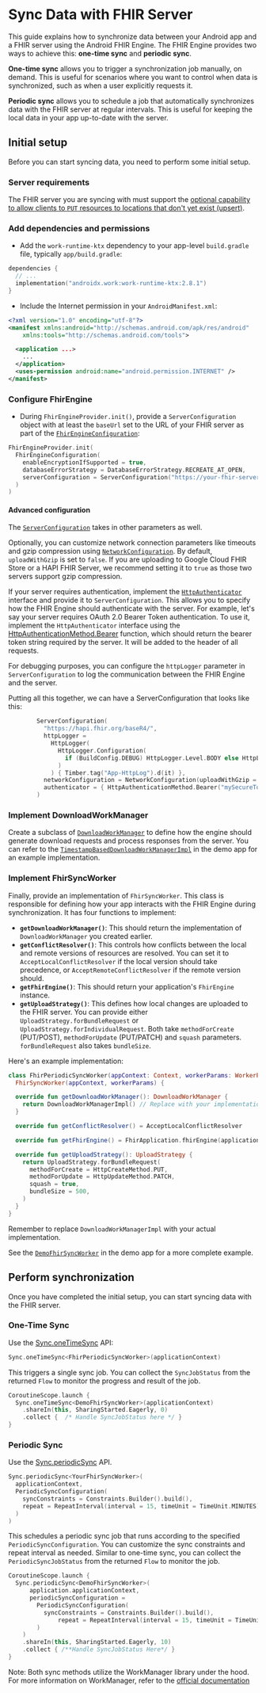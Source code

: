 # Sync Data with FHIR Server

This guide explains how to synchronize data between your Android app and a FHIR server using the Android FHIR Engine. The FHIR Engine provides two ways to achieve this: **one-time sync** and **periodic sync**.

**One-time sync** allows you to trigger a synchronization job manually, on demand. This is useful for scenarios where you want to control when data is synchronized, such as when a user explicitly requests it.

**Periodic sync** allows you to schedule a job that automatically synchronizes data with the FHIR server at regular intervals. This is useful for keeping the local data in your app up-to-date with the server.

## Initial setup

Before you can start syncing data, you need to perform some initial setup.

### Server requirements

The FHIR server you are syncing with must support the [optional capability to allow clients to `PUT` resources to locations that don't yet exist (upsert)](https://www.hl7.org/fhir/http.html#upsert).

### Add dependencies and permissions

* Add the `work-runtime-ktx` dependency to your app-level `build.gradle` file, typically `app/build.gradle`:

```kotlin
dependencies {
  // ...
  implementation("androidx.work:work-runtime-ktx:2.8.1")
}
```

* Include the Internet permission in your `AndroidManifest.xml`:

```xml
<?xml version="1.0" encoding="utf-8"?>
<manifest xmlns:android="http://schemas.android.com/apk/res/android"
    xmlns:tools="http://schemas.android.com/tools">

  <application ...>
    ...
  </application>
  <uses-permission android:name="android.permission.INTERNET" />
</manifest>
```

### Configure FhirEngine

* During `FhirEngineProvider.init()`, provide a `ServerConfiguration` object with at least the `baseUrl` set to the URL of your FHIR server as part of the [`FhirEngineConfiguration`](https://github.com/google/android-fhir/blob/master/engine/src/main/java/com/google/android/fhir/FhirEngineProvider.kt#L106):

```kotlin
FhirEngineProvider.init(
  FhirEngineConfiguration(
    enableEncryptionIfSupported = true,
    databaseErrorStrategy = DatabaseErrorStrategy.RECREATE_AT_OPEN,
    serverConfiguration = ServerConfiguration("https://your-fhir-server-url"),
  )
)
```

#### Advanced configuration

The [`ServerConfiguration`](https://github.com/google/android-fhir/blob/master/engine/src/main/java/com/google/android/fhir/FhirEngineProvider.kt#L143) takes in other parameters as well.

Optionally, you can customize network connection parameters like timeouts and gzip compression using [`NetworkConfiguration`](https://github.com/google/android-fhir/blob/master/engine/src/main/java/com/google/android/fhir/FhirEngineProvider.kt#L164). By default, `uploadWithGzip` is set to `false`. If you are uploading to Google Cloud FHIR Store or a HAPI FHIR Server, we recommend setting it to `true` as those two servers support gzip compression.

If your server requires authentication, implement the [`HttpAuthenticator`](https://github.com/google/android-fhir/blob/master/engine/src/main/java/com/google/android/fhir/sync/HttpAuthenticator.kt#L33) interface and provide it to `ServerConfiguration`. This allows you to specify how the FHIR Engine should authenticate with the server. For example, let's say your server requires OAuth 2.0 Bearer Token authentication. To use it, implement the `HttpAuthenticator` interface using the [HttpAuthenticationMethod.Bearer](https://github.com/google/android-fhir/blob/master/engine/src/main/java/com/google/android/fhir/sync/HttpAuthenticator.kt#L52) function, which should return the bearer token string required by the server. It will be added to the header of all requests.

For debugging purposes, you can configure the `httpLogger` parameter in `ServerConfiguration` to log the communication between the FHIR Engine and the server.

Putting all this together, we can have a ServerConfiguration that looks like this:

```kotlin
        ServerConfiguration(
          "https://hapi.fhir.org/baseR4/",
          httpLogger =
            HttpLogger(
              HttpLogger.Configuration(
                if (BuildConfig.DEBUG) HttpLogger.Level.BODY else HttpLogger.Level.BASIC
              )
            ) { Timber.tag("App-HttpLog").d(it) },
          networkConfiguration = NetworkConfiguration(uploadWithGzip = true),
          authenticator = { HttpAuthenticationMethod.Bearer("mySecureToken") }
        )
```

### Implement DownloadWorkManager

Create a subclass of [`DownloadWorkManager`](https://github.com/google/android-fhir/blob/master/engine/src/main/java/com/google/android/fhir/sync/DownloadWorkManager.kt) to define how the engine should generate download requests and process responses from the server. You can refer to the [`TimestampBasedDownloadWorkManagerImpl`](https://github.com/google/android-fhir/blob/master/demo/src/main/java/com/google/android/fhir/demo/data/TimestampBasedDownloadWorkManagerImpl.kt) in the demo app for an example implementation.

### Implement FhirSyncWorker

Finally, provide an implementation of `FhirSyncWorker`. This class is responsible for defining how your app interacts with the FHIR Engine during synchronization. It has four functions to implement:

* **`getDownloadWorkManager()`**: This should return the implementation of `DownloadWorkManager` you created earlier.
* **`getConflictResolver()`**: This controls how conflicts between the local and remote versions of resources are resolved. You can set it to `AcceptLocalConflictResolver` if the local version should take precedence, or `AcceptRemoteConflictResolver` if the remote version should.
* **`getFhirEngine()`**: This should return your application's `FhirEngine` instance.
* **`getUploadStrategy()`**: This defines how local changes are uploaded to the FHIR server. You can provide either `UploadStrategy.forBundleRequest` or `UploadStrategy.forIndividualRequest`. Both take `methodForCreate` (PUT/POST), `methodForUpdate` (PUT/PATCH) and `squash` parameters.  `forBundleRequest` also takes `bundleSize`.

Here's an example implementation:

```kotlin
class FhirPeriodicSyncWorker(appContext: Context, workerParams: WorkerParameters) :
  FhirSyncWorker(appContext, workerParams) {

  override fun getDownloadWorkManager(): DownloadWorkManager {
    return DownloadWorkManagerImpl() // Replace with your implementation
  }

  override fun getConflictResolver() = AcceptLocalConflictResolver

  override fun getFhirEngine() = FhirApplication.fhirEngine(applicationContext)

  override fun getUploadStrategy(): UploadStrategy {
    return UploadStrategy.forBundleRequest(
      methodForCreate = HttpCreateMethod.PUT,
      methodForUpdate = HttpUpdateMethod.PATCH,
      squash = true,
      bundleSize = 500,
    )
  }
}
```

Remember to replace `DownloadWorkManagerImpl` with your actual implementation.

See the [`DemoFhirSyncWorker`](https://github.com/google/android-fhir/blob/master/demo/src/main/java/com/google/android/fhir/demo/data/DemoFhirSyncWorker.kt) in the demo app for a more complete example.

## Perform synchronization

Once you have completed the initial setup, you can start syncing data with the FHIR server.

### One-Time Sync

Use the [Sync.oneTimeSync](https://github.com/google/android-fhir/blob/master/engine/src/main/java/com/google/android/fhir/sync/Sync.kt#L54) API:

```kotlin
Sync.oneTimeSync<FhirPeriodicSyncWorker>(applicationContext)
```

This triggers a single sync job. You can collect the `SyncJobStatus` from the returned `Flow` to monitor the progress and result of the job.

```kotlin
CoroutineScope.launch {
  Sync.oneTimeSync<DemoFhirSyncWorker>(applicationContext)
    .shareIn(this, SharingStarted.Eagerly, 0)
    .collect {  /* Handle SyncJobStatus here */ }
}
```

### Periodic Sync

Use the [Sync.periodicSync](https://github.com/google/android-fhir/blob/master/engine/src/main/java/com/google/android/fhir/sync/Sync.kt#L80) API.

```kotlin
Sync.periodicSync<YourFhirSyncWorker>(
  applicationContext,
  PeriodicSyncConfiguration(
    syncConstraints = Constraints.Builder().build(),
    repeat = RepeatInterval(interval = 15, timeUnit = TimeUnit.MINUTES)
  )
)
```

This schedules a periodic sync job that runs according to the specified `PeriodicSyncConfiguration`. You can customize the sync constraints and repeat interval as needed. Similar to one-time sync, you can collect the `PeriodicSyncJobStatus` from the returned `Flow` to monitor the job.

```kotlin
CoroutineScope.launch {
  Sync.periodicSync<DemoFhirSyncWorker>(
      application.applicationContext,
      periodicSyncConfiguration =
        PeriodicSyncConfiguration(
          syncConstraints = Constraints.Builder().build(),
              repeat = RepeatInterval(interval = 15, timeUnit = TimeUnit.MINUTES)
        )
    )
    .shareIn(this, SharingStarted.Eagerly, 10)
    .collect { /**Handle SyncJobStatus Here*/ }
}
```

Note: Both sync methods utilize the WorkManager library under the hood. For more information on WorkManager, refer to the [official documentation](https://developer.android.com/reference/androidx/work/WorkManager)
